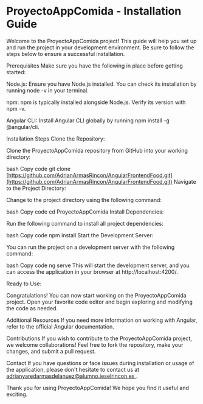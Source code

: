 # ProyectoAppComida - Installation Guide
Welcome to the ProyectoAppComida project! This guide will help you set up and run the project in your development environment. Be sure to follow the steps below to ensure a successful installation.

Prerequisites
Make sure you have the following in place before getting started:

Node.js: Ensure you have Node.js installed. You can check its installation by running node -v in your terminal.

npm: npm is typically installed alongside Node.js. Verify its version with npm -v.

Angular CLI: Install Angular CLI globally by running npm install -g @angular/cli.

Installation Steps
Clone the Repository:

Clone the ProyectoAppComida repository from GitHub into your working directory:

bash
Copy code
git clone [https://github.com/AdrianArmasRincon/AngularFrontendFood.git](https://github.com/AdrianArmasRincon/AngularFrontendFood.git)
Navigate to the Project Directory:

Change to the project directory using the following command:

bash
Copy code
cd ProyectoAppComida
Install Dependencies:

Run the following command to install all project dependencies:

bash
Copy code
npm install
Start the Development Server:

You can run the project on a development server with the following command:

bash
Copy code
ng serve
This will start the development server, and you can access the application in your browser at http://localhost:4200/.

Ready to Use:

Congratulations! You can now start working on the ProyectoAppComida project. Open your favorite code editor and begin exploring and modifying the code as needed.

Additional Resources
If you need more information on working with Angular, refer to the official Angular documentation.

Contributions
If you wish to contribute to the ProyectoAppComida project, we welcome collaborations! Feel free to fork the repository, make your changes, and submit a pull request.

Contact
If you have questions or face issues during installation or usage of the application, please don't hesitate to contact us at [adrianyaredarmasdelanuez@alumno.ieselrincon.es
](adrianyaredarmasdelanuez@alumno.ieselrincon.es).

Thank you for using ProyectoAppComida! We hope you find it useful and exciting.
